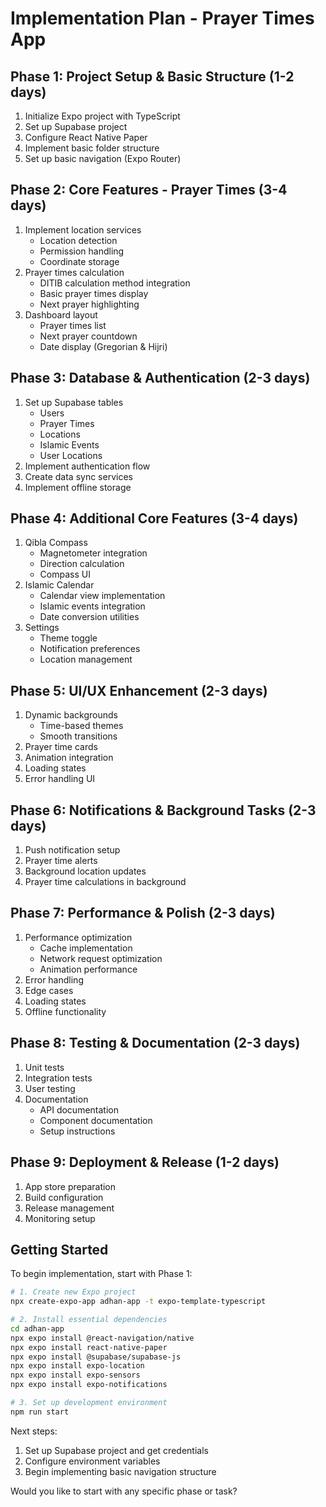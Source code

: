 # Implementation Plan - Prayer Times App

## Phase 1: Project Setup & Basic Structure (1-2 days)
1. Initialize Expo project with TypeScript
2. Set up Supabase project
3. Configure React Native Paper
4. Implement basic folder structure
5. Set up basic navigation (Expo Router)

## Phase 2: Core Features - Prayer Times (3-4 days)
1. Implement location services
   - Location detection
   - Permission handling
   - Coordinate storage
2. Prayer times calculation
   - DITIB calculation method integration
   - Basic prayer times display
   - Next prayer highlighting
3. Dashboard layout
   - Prayer times list
   - Next prayer countdown
   - Date display (Gregorian & Hijri)

## Phase 3: Database & Authentication (2-3 days)
1. Set up Supabase tables
   - Users
   - Prayer Times
   - Locations
   - Islamic Events
   - User Locations
2. Implement authentication flow
3. Create data sync services
4. Implement offline storage

## Phase 4: Additional Core Features (3-4 days)
1. Qibla Compass
   - Magnetometer integration
   - Direction calculation
   - Compass UI
2. Islamic Calendar
   - Calendar view implementation
   - Islamic events integration
   - Date conversion utilities
3. Settings
   - Theme toggle
   - Notification preferences
   - Location management

## Phase 5: UI/UX Enhancement (2-3 days)
1. Dynamic backgrounds
   - Time-based themes
   - Smooth transitions
2. Prayer time cards
3. Animation integration
4. Loading states
5. Error handling UI

## Phase 6: Notifications & Background Tasks (2-3 days)
1. Push notification setup
2. Prayer time alerts
3. Background location updates
4. Prayer time calculations in background

## Phase 7: Performance & Polish (2-3 days)
1. Performance optimization
   - Cache implementation
   - Network request optimization
   - Animation performance
2. Error handling
3. Edge cases
4. Loading states
5. Offline functionality

## Phase 8: Testing & Documentation (2-3 days)
1. Unit tests
2. Integration tests
3. User testing
4. Documentation
   - API documentation
   - Component documentation
   - Setup instructions

## Phase 9: Deployment & Release (1-2 days)
1. App store preparation
2. Build configuration
3. Release management
4. Monitoring setup

## Getting Started

To begin implementation, start with Phase 1:

```bash
# 1. Create new Expo project
npx create-expo-app adhan-app -t expo-template-typescript

# 2. Install essential dependencies
cd adhan-app
npx expo install @react-navigation/native
npx expo install react-native-paper
npx expo install @supabase/supabase-js
npx expo install expo-location
npx expo install expo-sensors
npx expo install expo-notifications

# 3. Set up development environment
npm run start
```

Next steps:
1. Set up Supabase project and get credentials
2. Configure environment variables
3. Begin implementing basic navigation structure

Would you like to start with any specific phase or task? 